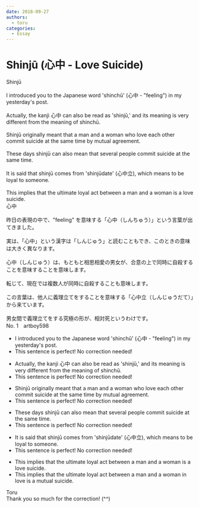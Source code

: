 ```yaml
---
date: 2018-09-27
authors:
  - toru
categories:
  - Essay
---
```


<h1 id="subject_show">Shinjū (心中 - Love Suicide)</h1>
<div class="date" hidden>Sep 27, 2018 13:13</div>
<div id="post"><div id="body_show_ori">
Shinjū<br/><br/>I introduced you to the Japanese word 'shinchū' (心中 - "feeling") in my yesterday's post.<br/><br/>Actually, the kanji 心中 can also be read as 'shinjū,' and its meaning is very different from the meaning of shinchū.<br/><br/>Shinjū originally meant that a man and a woman who love each other commit suicide at the same time by mutual agreement.<br/><br/>These days shinjū can also mean that several people commit suicide at the same time.<br/><br/>It is said that shinjū comes from 'shinjūdate' (心中立), which means to be loyal to someone.<br/><br/>This implies that the ultimate loyal act between a man and a woman is a love suicide.
</div></div>

<!-- more -->

<div id="post_ja"><div id="body_show_mo">
心中<br/><br/>昨日の表現の中で、"feeling" を意味する「心中（しんちゅう）」という言葉が出てきました。<br/><br/>実は、「心中」という漢字は「しんじゅう」と読むこともでき、このときの意味は大きく異なります。<br/><br/>心中（しんじゅう）は、もともと相思相愛の男女が、合意の上で同時に自殺することを意味することを意味します。<br/><br/>転じて、現在では複数人が同時に自殺することも意味します。<br/><br/>この言葉は、他人に義理立てをすることを意味する「心中立（しんじゅうだて）」から来ています。<br/><br/>男女間で義理立てをする究極の形が、相対死というわけです。
</div></div>
<div id="block"><div class="first_name"> No. 1　<span class="just_name">artboy598</span></div><div id="block2">
<ul class="correction_field">
<li class="incorrect">I introduced you to the Japanese word 'shinchū' (心中 - "feeling") in my yesterday's post.</li>
<li class="corrected perfect">This sentence is perfect! No correction needed!</li>
</ul>
<ul class="correction_field">
<li class="incorrect">Actually, the kanji 心中 can also be read as 'shinjū,' and its meaning is very different from the meaning of shinchū.</li>
<li class="corrected perfect">This sentence is perfect! No correction needed!</li>
</ul>
<ul class="correction_field">
<li class="incorrect">Shinjū originally meant that a man and a woman who love each other commit suicide at the same time by mutual agreement.</li>
<li class="corrected perfect">This sentence is perfect! No correction needed!</li>
</ul>
<ul class="correction_field">
<li class="incorrect">These days shinjū can also mean that several people commit suicide at the same time.</li>
<li class="corrected perfect">This sentence is perfect! No correction needed!</li>
</ul>
<ul class="correction_field">
<li class="incorrect">It is said that shinjū comes from 'shinjūdate' (心中立), which means to be loyal to someone.</li>
<li class="corrected perfect">This sentence is perfect! No correction needed!</li>
</ul>
<ul class="correction_field">
<li class="incorrect">This implies that the ultimate loyal act between a man and a woman is a love suicide.</li>
<li class="corrected correct">
This implies that the ultimate loyal act between a man and a woman in love is a mutual suicide.
</li>
</ul>
</div><div class="name"><span class="just_name">Toru</span><br>
Thank you so much for the correction! (^^)
</div>
</div>
